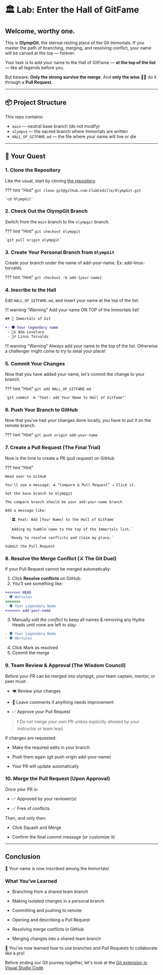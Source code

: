 # 🏛️ Lab: Enter the Hall of GitFame

## **Welcome, worthy one.**

This is **OlympGit**, the eternal resting place of the Git Immortals. If you
master the path of branching, merging, and resolving conflict, your name will be
carved at the top — forever.

Your task is to add your name to the Hall of GitFame — **at the top of the
list** — like all legends before you.

But beware: **Only the strong survive the merge**. And **only the wise** 🧙‍♂️ do
it through a **Pull Request**.

---

## 📦 Project Structure

This repo contains:

- `main` — neutral base branch (do not modify)
- `olympus` — the sacred branch where Immortals are written
- `HALL_OF_GITFAME.md` — the file where your name will live or die

---

## 🧭 Your Quest

### 1. Clone the Repository

Like the usual, start by cloning
[the repository](https://github.com/ClubCedille/OlympGit).

??? hint "Hint"
    `git clone git@github.com:ClubCedille/OlympGit.git`

    `cd OlympGit`

### 2. Check Out the OlympGit Branch

Switch from the `main` branch to the `olympgit` branch.

??? hint "Hint"
    `git checkout olympgit`

    `git pull origin olympgit`

### 3. Create Your Personal Branch from `OlympGit`

Create your branch under the name of add-your-name. Ex: add-linus-torvalds.

??? hint "Hint"
    `git checkout -b add-{your-name}`

### 4. Inscribe to the Hall

Edit `HALL_OF_GITFAME.md`, and insert your name at the top of the list:

!!! warning "Warning"
    Add your name ON TOP of the Immortals list!

```diff
## 🧙 Immortals of Git

+- 🛡️ Your legendary name
 - 🧝‍♀️ Ada Lovelace
 - 🧙‍♂️ Linus Torvalds

```

!!! warning "Warning"
    Always add your name to the top of the list. Otherwise a challenger
    might come to try to steal your place!

### 5. Commit Your Changes

Now that you have added your name, let's commit the change to your branch.

??? hint "Hint"
    `git add HALL_OF_GITFAME.md`

    `git commit -m "feat: add Your Name to Hall of GitFame"`

### 6. Push Your Branch to GitHub

Now that you've had your changes done locally, you have to put it on the remote
branch.

??? hint "Hint"
    `git push origin add-your-name`

### 7. Create a Pull Request (The Final Trial)

Now is the time to create a PR (pull request) on GitHub

??? hint "Hint"

    Head over to GitHub

    You'll see a message: ➕ “Compare & Pull Request” → Click it.

    Set the base branch to olympgit

    The compare branch should be your add-your-name branch

    Add a message like:

      `🏛️ Feat: Add [Your Name] to the Hall of GitFame`

      `Adding my humble name to the top of the Immortals list.`

      `Ready to resolve conflicts and claim my place.`

    Submit the Pull Request

### 8. Resolve the Merge Conflict (⚔️ The Git Duel)

  If your Pull Request cannot be merged automatically:

  1. Click **Resolve conflicts** on GitHub.
  2. You’ll see something like:

  ```diff
  +<<<<<< HEAD
  - 🛡️ Hercules
  =======
  - 🛡️ Your Legendary Name
  +>>>>>> add-your-name
  ```

  3. Manually _edit the conflict_ to keep all names & removing any Hydra Heads until
  none are left to slay:

  ```diff
  - 🛡️ Your Legendary Name
  - 🛡️ Hercules
  ```

4. Click Mark as resolved
5. Commit the merge

### 9. Team Review & Approval (The Wisdom Council)

Before your PR can be merged into olympgit, your team captain, mentor, or peer
must:

- 👁️ Review your changes

- 💬 Leave comments if anything needs improvement

- ✅ Approve your Pull Request

> ❗ Do not merge your own PR unless explicitly allowed by your instructor or
> team lead.

If changes are requested:

- Make the required edits in your branch

- Push them again (git push origin add-your-name)

- Your PR will update automatically

### 10. Merge the Pull Request (Upon Approval)

Once your PR is:

- ✅ Approved by your reviewer(s)

- ✅ Free of conflicts

Then, and only then:

- Click Squash and Merge

- Confirm the final commit message (or customize it)

---

## Conclusion

🎉 Your name is now inscribed among the Immortals!

### What You’ve Learned

- Branching from a shared team branch

- Making isolated changes in a personal branch

- Committing and pushing to remote

- Opening and describing a Pull Request

- Resolving merge conflicts in GitHub

- Merging changes into a shared team branch

🎉 You've now learned how to use branches and Pull Requests to collaborate like
a pro!

Before ending our Git journey together, let's look at the
[Git extension in Visual Studio Code](./git_as_extension.md).
